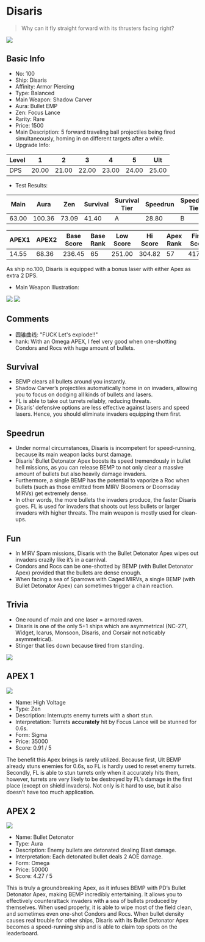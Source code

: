 # Disaris

> Why can it fly straight forward with its thrusters facing right?

<img src="/ships/ship_100.png" style={{zoom:1}}/>

## Basic Info

- No: 100
- Ship: Disaris
- Affinity: Armor Piercing
- Type: Balanced
- Main Weapon: Shadow Carver
- Aura: Bullet EMP
- Zen: Focus Lance
- Rarity: Rare
- Price: 1500
- Main Description: 5 forward traveling ball projectiles being fired simultaneously, homing in on different targets after a while.
- Upgrade Info: 

| Level | 1 | 2 | 3 | 4 | 5 | Ult |
|--|--|--|--|--|--|--|
| DPS | 20.00 | 21.00 | 22.00 | 23.00 | 24.00 | 25.00 |

- Test Results: 

| Main | Aura | Zen | Survival | Survival Tier | Speedrun | Speedrun Tier | Fun | Fun Tier |
|--|--|--|--|--|--|--|--|--|
| 63.00 | 100.36 | 73.09 | 41.40 | A | 28.80 | B | 42.60 | A+ |

| APEX1 | APEX2 | Base Score | Base Rank | Low Score | Hi Score | Apex Rank | Final Score | FinalRank |
|--|--|--|--|--|--|--|--|--|
| 14.55 | 68.36 | 236.45 | 65 | 251.00 | 304.82 | 57 | 417.62 | 49 |

As ship no.100, Disaris is equipped with a bonus laser with either Apex as extra 2 DPS.

- Main Weapon Illustration:

<img src="/illustration/main_100.gif" style={{zoom:1}}/>
<img src="/illustration/main_100_omega.gif" style={{zoom:1}}/>

## Comments

- 圆锥曲线: "FUCK Let's explode!!"
- hank: With an Omega APEX, I feel very good when one-shotting Condors and Rocs with huge amount of bullets.

## Survival

- BEMP clears all bullets around you instantly.
- Shadow Carver’s projectiles automatically home in on invaders, allowing you to focus on dodging all kinds of bullets and lasers.
- FL is able to take out turrets reliably, reducing threats.
- Disaris’ defensive options are less effective against lasers and speed lasers. Hence, you should eliminate invaders equipping them first.

## Speedrun

- Under normal circumstances, Disaris is incompetent for speed-running, because its main weapon lacks burst damage.
- Disaris’ Bullet Detonator Apex boosts its speed tremendously in bullet hell missions, as you can release BEMP to not only clear a massive amount of bullets but also heavily damage invaders.
- Furthermore, a single BEMP has the potential to vaporize a Roc when bullets (such as those emitted from MIRV Bloomers or Doomsday MIRVs) get extremely dense.
- In other words, the more bullets the invaders produce, the faster Disaris goes. FL is used for invaders that shoots out less bullets or larger invaders with higher threats. The main weapon is mostly used for clean-ups.

## Fun

- In MIRV Spam missions, Disaris with the Bullet Detonator Apex wipes out invaders crazily like it’s in a carnival.
- Condors and Rocs can be one-shotted by BEMP (with Bullet Detonator Apex) provided that the bullets are dense enough.
- When facing a sea of Sparrows with Caged MIRVs, a single BEMP (with Bullet Detonator Apex) can sometimes trigger a chain reaction.

## Trivia

- One round of main and one laser = armored raven.
- Disaris is one of the only 5+1 ships which are asymmetrical (NC-271, Widget, Icarus, Monsoon, Disaris, and Corsair not noticably asymmetrical).
- Stinger that lies down because tired from standing.

<img src="/terms/Disaris-Stinger.jpg" style={{zoom:1}}/>

## APEX 1

<img src="/ships/ship_100_apex_1.png" style={{zoom:1}}/>

- Name: High Voltage
- Type: Zen
- Description: Interrupts enemy turrets with a short stun.
- Interpretation: Turrets **accurately** hit by Focus Lance will be stunned for 0.6s.
- Form: Sigma
- Price: 35000
- Score: 0.91 / 5

The benefit this Apex brings is rarely utilized. Because first, Ult BEMP already stuns enemies for 0.6s, so FL is hardly used to reset enemy turrets. Secondly, FL is able to stun turrets only when it accurately hits them, however, turrets are very likely to be destroyed by FL’s damage in the first place (except on shield invaders). Not only is it hard to use, but it also doesn’t have too much application. 

## APEX 2

<img src="/ships/ship_100_apex_2.png" style={{zoom:1}}/>

- Name: Bullet Detonator
- Type: Aura
- Description: Enemy bullets are detonated dealing Blast damage.
- Interpretation: Each detonated bullet deals 2 AOE damage.
- Form: Omega
- Price: 50000
- Score: 4.27 / 5

This is truly a groundbreaking Apex, as it infuses BEMP with PD’s Bullet Detonator Apex, making BEMP incredibly entertaining. It allows you to effectively counterattack invaders with a sea of bullets produced by themselves. When used properly, it is able to wipe most of the field clean, and sometimes even one-shot Condors and Rocs. When bullet density causes real trouble for other ships, Disaris with its Bullet Detonator Apex becomes a speed-running ship and is able to claim top spots on the leaderboard.
